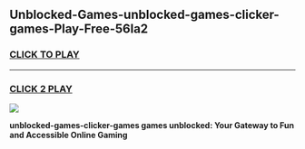 
## Unblocked-Games-unblocked-games-clicker-games-Play-Free-56la2
<h3>
<a href="https://premium76.site?title=unblocked-games-clicker-games&ref=23A">CLICK TO PLAY</a></h3>
<hr>

<h3>
<a href="https://premium76.site?title=unblocked-games-clicker-games&ref=23A">CLICK 2 PLAY</a>
  
</h3>

<a href="https://premium76.site?title=unblocked-games-clicker-games&ref=23A"><img src="https://clearcache.store/games.png"></a>


**unblocked-games-clicker-games games unblocked: Your Gateway to Fun and Accessible Online Gaming**
